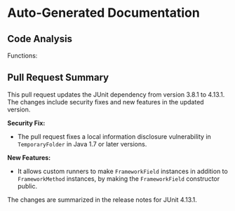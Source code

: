 # Auto-Generated Documentation

## Code Analysis
Functions: 

## Pull Request Summary
This pull request updates the JUnit dependency from version 3.8.1 to 4.13.1. The changes include security fixes and new features in the updated version.

**Security Fix:**
- The pull request fixes a local information disclosure vulnerability in `TemporaryFolder` in Java 1.7 or later versions.

**New Features:**
- It allows custom runners to make `FrameworkField` instances in addition to `FrameworkMethod` instances, by making the `FrameworkField` constructor public.

The changes are summarized in the release notes for JUnit 4.13.1.